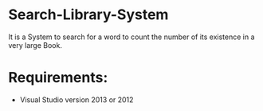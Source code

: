 # Search-Library-System
 It is a System to search for a word to count the number of its existence in a very large Book.
# Requirements:
 + Visual Studio version 2013 or 2012
